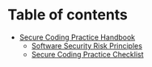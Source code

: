 # Table of contents

* [Secure Coding Practice Handbook](README.md)
  * [Software Security Risk Principles](secure-coding-practice-handbook/software-security-risk-principles.md)
  * [Secure Coding Practice Checklist](secure-coding-practice-handbook/page-2.md)
